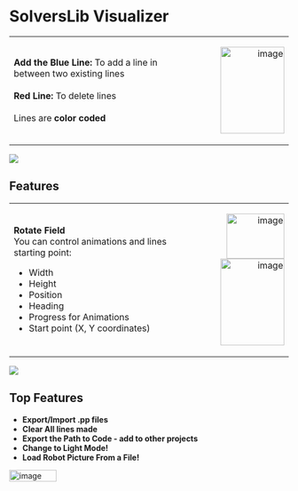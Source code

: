# SolversLib Visualizer

<table>
<tr>
<td align="left" width="60%">

<b>Add the Blue Line:</b> To add a line in between two existing lines  
<br><b>Red Line:</b> To delete lines  
<br>Lines are <b>color coded</b>

</td>
<td align="right" width="40%">

<img width="115" height="156" alt="image" src="https://github.com/user-attachments/assets/db1b5f38-5448-40d0-9480-d4716883bac7" /><br>

</td>
</tr>
</table>

<img src="https://user-images.githubusercontent.com/73097560/115834477-dbab4500-a447-11eb-908a-139a6edaec5c.gif">

## Features

<table>
<tr>
<td align="left" width="60%">

<b>Rotate Field</b><br>
You can control animations and lines starting point:
<ul>
  <li>Width</li>
  <li>Height</li>
  <li>Position</li>
  <li>Heading</li>
  <li>Progress for Animations</li>
  <li>Start point (X, Y coordinates)</li>
</ul>

</td>
<td align="right" width="40%">

<img width="104" height="81" alt="image" src="https://github.com/user-attachments/assets/2cdef99b-f381-4d78-a600-b3a2d177fdb5" /><br>
<img width="115" height="156" alt="image" src="https://github.com/user-attachments/assets/96f911ef-67b3-4309-81ac-40e8cbaf641b" /><br>

</td>
</tr>
</table>

<img src="https://user-images.githubusercontent.com/73097560/115834477-dbab4500-a447-11eb-908a-139a6edaec5c.gif">

## Top Features

* **Export/Import .pp files**  
* **Clear All lines made**  
* **Export the Path to Code - add to other projects**  
* **Change to Light Mode!**  
* **Load Robot Picture From a File!**

<img width="85" height="21" alt="image" src="https://github.com/user-attachments/assets/10c6acf7-1333-4bd5-adc8-3ed945a05918" />

